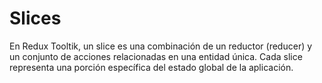 # Slices

En Redux Tooltik, un slice es una combinación de un reductor
(reducer) y un conjunto de acciones relacionadas en una entidad
única. Cada slice representa una porción específica del estado
global de la aplicación.  
